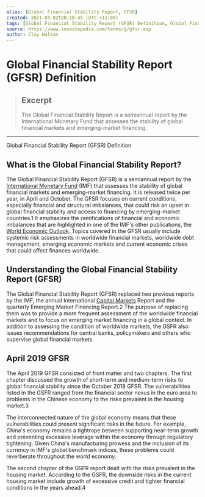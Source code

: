 ```yaml
---
alias: [Global Financial Stability Report, GFSR]
created: 2021-03-02T20:18:45 (UTC +11:00)
tags: [Global Financial Stability Report (GFSR) Definition, Global Financial Stability Report (GFSR) Definition]
source: https://www.investopedia.com/terms/g/gfsr.asp
author: Clay Halton
---
```


# Global Financial Stability Report (GFSR) Definition

> ## Excerpt
> The Global Financial Stability Report is a semiannual report by the International Monetary Fund that assesses the stability of global financial markets and emerging-market financing.

---

Global Financial Stability Report (GFSR) Definition
## What is the Global Financial Stability Report?

The Global Financial Stability Report (GFSR) is a semiannual report by the [International Monetary Fund](https://www.investopedia.com/terms/i/imf.asp) (IMF) that assesses the stability of global financial markets and emerging-market financing. It is released twice per year, in April and October. The GFSR focuses on current conditions, especially financial and structural imbalances, that could risk an upset in global financial stability and access to financing by emerging-market countries.1 It emphasizes the ramifications of financial and economic imbalances that are highlighted in one of the IMF's other publications, the [World Economic Outlook](https://www.investopedia.com/terms/w/world-economic-outlook.asp). Topics covered in the GFSR usually include systemic risk assessments in worldwide financial markets, worldwide debt management, emerging economic markets and current economic crises that could affect finances worldwide.

## Understanding the Global Financial Stability Report (GFSR)

The Global Financial Stability Report (GFSR) replaced two previous reports by the IMF, the annual International [Capital Markets](https://www.investopedia.com/terms/c/capitalmarkets.asp) Report and the quarterly Emerging Market Financing Report.2 The purpose of replacing them was to provide a more frequent assessment of the worldwide financial markets and to focus on emerging market financing in a global context. In addition to assessing the condition of worldwide markets, the GSFR also issues recommendations for central banks, policymakers and others who supervise global financial markets.

## April 2019 GFSR

The April 2019 GFSR consisted of front matter and two chapters. The first chapter discussed the growth of short-term and medium-term risks to global financial stability since the October 2018 GFSR. The vulnerabilities listed in the GSFR ranged from the financial sector nexus in the euro area to problems in the Chinese economy to the risks prevalent in the housing market.3

The interconnected nature of the global economy means that these vulnerabilities could present significant risks in the future. For example, China's economy remains a tightrope between supporting near-term growth and preventing excessive leverage within the economy through regulatory tightening. Given China's manufacturing prowess and the inclusion of its currency in IMF's global benchmark indices, these problems could reverberate throughout the world economy.

The second chapter of the GSFR report dealt with the risks prevalent in the housing market. According to the GSFR, the downside risks in the current housing market include growth of excessive credit and tighter financial conditions in the years ahead.4
